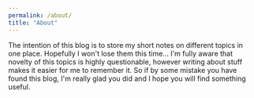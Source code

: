 ```yaml
---
permalink: /about/
title: "About"
---
```


The intention of this blog is to store my short notes on different topics in one place. Hopefully I won't lose them this time...
I'm fully aware that novelty of this topics is highly questionable,
however writing about stuff makes it easier for me to remember it.
So if by some mistake you have found this blog, I'm really glad you did and I hope you will find something useful.